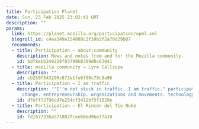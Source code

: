 ```yaml
---
title: Participation Planet
date: Sun, 23 Feb 2025 23:02:41 GMT
description: ""
params:
  link: https://planet.mozilla.org/participation/opml.xml
  blogroll_id: c4ea349a154888c2f39b2f2a70d29b07
  recommends:
  - title: Participation – about:community
    description: News and notes from and for the Mozilla community.
    id: bdf8ebb249228f03799b8309d0c63041
  - title: mozilla community – Lyre Calliope
    description: ""
    id: cb250f543290c673e1fe6f00c79c9a96
  - title: Participation – I am traffic
    description: '"I''m not stuck in traffic, I am traffic." participation. social
      change. entrepreneurship. organizations and movements. technology.'
    id: d7eff72796cd7e254cf3412bf5f1529e
  - title: Participation – El Rincón del Tío Nuke
    description: ""
    id: fd1677336a571882fcee60ed9be77a10
---
```

